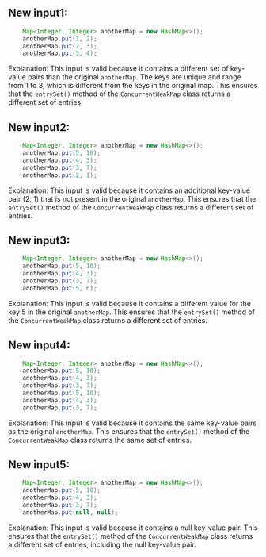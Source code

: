 ## New input1:
```java
    Map<Integer, Integer> anotherMap = new HashMap<>();
    anotherMap.put(1, 2);
    anotherMap.put(2, 3);
    anotherMap.put(3, 4);
```
Explanation: This input is valid because it contains a different set of key-value pairs than the original `anotherMap`. The keys are unique and range from 1 to 3, which is different from the keys in the original map. This ensures that the `entrySet()` method of the `ConcurrentWeakMap` class returns a different set of entries.

## New input2:
```java
    Map<Integer, Integer> anotherMap = new HashMap<>();
    anotherMap.put(5, 10);
    anotherMap.put(4, 3);
    anotherMap.put(3, 7);
    anotherMap.put(2, 1);
```
Explanation: This input is valid because it contains an additional key-value pair (2, 1) that is not present in the original `anotherMap`. This ensures that the `entrySet()` method of the `ConcurrentWeakMap` class returns a different set of entries.

## New input3:
```java
    Map<Integer, Integer> anotherMap = new HashMap<>();
    anotherMap.put(5, 10);
    anotherMap.put(4, 3);
    anotherMap.put(3, 7);
    anotherMap.put(5, 6);
```
Explanation: This input is valid because it contains a different value for the key 5 in the original `anotherMap`. This ensures that the `entrySet()` method of the `ConcurrentWeakMap` class returns a different set of entries.

## New input4:
```java
    Map<Integer, Integer> anotherMap = new HashMap<>();
    anotherMap.put(5, 10);
    anotherMap.put(4, 3);
    anotherMap.put(3, 7);
    anotherMap.put(5, 10);
    anotherMap.put(4, 3);
    anotherMap.put(3, 7);
```
Explanation: This input is valid because it contains the same key-value pairs as the original `anotherMap`. This ensures that the `entrySet()` method of the `ConcurrentWeakMap` class returns the same set of entries.

## New input5:
```java
    Map<Integer, Integer> anotherMap = new HashMap<>();
    anotherMap.put(5, 10);
    anotherMap.put(4, 3);
    anotherMap.put(3, 7);
    anotherMap.put(null, null);
```
Explanation: This input is valid because it contains a null key-value pair. This ensures that the `entrySet()` method of the `ConcurrentWeakMap` class returns a different set of entries, including the null key-value pair.
